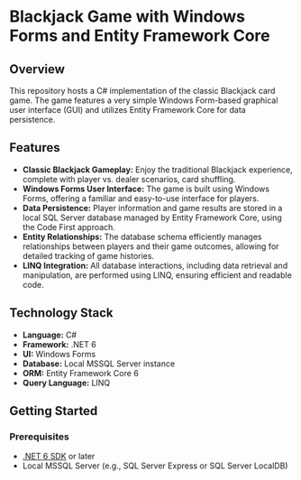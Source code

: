# Blackjack Game with Windows Forms and Entity Framework Core

## Overview

This repository hosts a C# implementation of the classic Blackjack card game. The game features a very simple Windows Form-based graphical user interface (GUI) and utilizes Entity Framework Core for data persistence. 

## Features

- **Classic Blackjack Gameplay:** Enjoy the traditional Blackjack experience, complete with player vs. dealer scenarios, card shuffling.
- **Windows Forms User Interface:** The game is built using Windows Forms, offering a familiar and easy-to-use interface for players.
- **Data Persistence:** Player information and game results are stored in a local SQL Server database managed by Entity Framework Core, using the Code First approach.
- **Entity Relationships:** The database schema efficiently manages relationships between players and their game outcomes, allowing for detailed tracking of game histories.
- **LINQ Integration:** All database interactions, including data retrieval and manipulation, are performed using LINQ, ensuring efficient and readable code.

## Technology Stack

- **Language:** C#
- **Framework:** .NET 6
- **UI:** Windows Forms
- **Database:** Local MSSQL Server instance
- **ORM:** Entity Framework Core 6
- **Query Language:** LINQ

## Getting Started

### Prerequisites

- [.NET 6 SDK](https://dotnet.microsoft.com/download/dotnet/6.0) or later
- Local MSSQL Server (e.g., SQL Server Express or SQL Server LocalDB)



